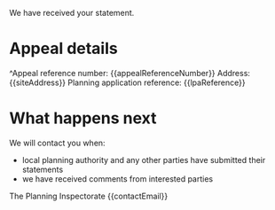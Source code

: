 We have received your statement.

# Appeal details

^Appeal reference number: {{appealReferenceNumber}}
Address: {{siteAddress}}
Planning application reference: {{lpaReference}}

# What happens next

We will contact you when:

- local planning authority and any other parties have submitted their statements
- we have received comments from interested parties

The Planning Inspectorate
{{contactEmail}}

